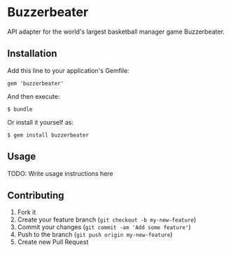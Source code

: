# Buzzerbeater

API adapter for the world's largest basketball manager game Buzzerbeater.

## Installation

Add this line to your application's Gemfile:

    gem 'buzzerbeater'

And then execute:

    $ bundle

Or install it yourself as:

    $ gem install buzzerbeater

## Usage

TODO: Write usage instructions here

## Contributing

1. Fork it
2. Create your feature branch (`git checkout -b my-new-feature`)
3. Commit your changes (`git commit -am 'Add some feature'`)
4. Push to the branch (`git push origin my-new-feature`)
5. Create new Pull Request
